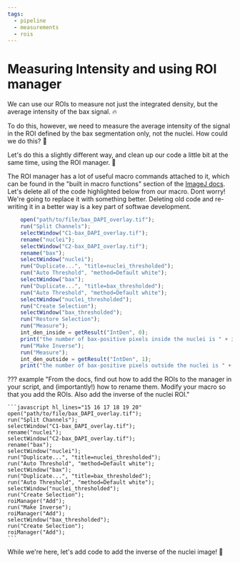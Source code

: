 ```yaml
---
tags:
  - pipeline
  - measurements
  - rois
---
```

# Measuring Intensity and using ROI manager

We can use our ROIs to measure not just the integrated density, but the
average intensity of the bax signal. :fire:

To do this, however, we need to measure the average intensity of the signal in
the ROI defined by the bax segmentation only, not the nuclei. How could we do
this? :thinking:

Let's do this a slightly different way, and clean up our code a little bit at
the same time, using the ROI manager. :rocket:

The ROI manager has a lot of useful macro commands attached to it, which can be
found in the "built in macro functions" section of the
[ImageJ docs](https://imagej.nih.gov/ij/developer/macro/functions.html). Let's
delete all of the code highlighted below from our macro. Dont worry! We're going
to replace it with something better. Deleting old code and re-writing it in a
better way is a key part of softwae development.

```javascript hl_lines="15 16 17 18 19 20 21 22 23"
    open("path/to/file/bax_DAPI_overlay.tif");
    run("Split Channels");
    selectWindow("C1-bax_DAPI_overlay.tif");
    rename("nuclei");
    selectWindow("C2-bax_DAPI_overlay.tif");
    rename("bax");
    selectWindow("nuclei");
    run("Duplicate...", "title=nuclei_thresholded");
    run("Auto Threshold", "method=Default white");
    selectWindow("bax");
    run("Duplicate...", "title=bax_thresholded");
    run("Auto Threshold", "method=Default white");
    selectWindow("nuclei_thresholded");
    run("Create Selection");
    selectWindow("bax_thresholded");
    run("Restore Selection");
    run("Measure");
    int_den_inside = getResult("IntDen", 0);
    print("the number of bax-positive pixels inside the nuclei is " + int_den_inside / 255);
    run("Make Inverse");
    run("Measure");
    int_den_outside = getResult("IntDen", 1);
    print("the number of bax-positive pixels outside the nuclei is " + int_den_outside / 255);
```

??? example "From the docs, find out how to add the ROIs to the manager in your script, and (importantly!) how to rename them. Modify your macro so that you add the ROIs. Also add the inverse of the nuclei ROI."

    ```javascript hl_lines="15 16 17 18 19 20"
    open("path/to/file/bax_DAPI_overlay.tif");
    run("Split Channels");
    selectWindow("C1-bax_DAPI_overlay.tif");
    rename("nuclei");
    selectWindow("C2-bax_DAPI_overlay.tif");
    rename("bax");
    selectWindow("nuclei");
    run("Duplicate...", "title=nuclei_thresholded");
    run("Auto Threshold", "method=Default white");
    selectWindow("bax");
    run("Duplicate...", "title=bax_thresholded");
    run("Auto Threshold", "method=Default white");
    selectWindow("nuclei_thresholded");
    run("Create Selection");
    roiManager("Add");
    run("Make Inverse");
    roiManager("Add");
    selectWindow("bax_thresholded");
    run("Create Selection");
    roiManager("Add");
    ```

While we're here, let's add code to add the inverse of the nuclei image! :rocket:
